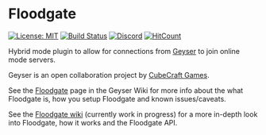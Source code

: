 # Floodgate

[![License: MIT](https://img.shields.io/badge/license-MIT-blue.svg)](LICENSE)
[![Build Status](https://ci.opencollab.dev/job/GeyserMC/job/Floodgate/job/master/badge/icon)](https://ci.opencollab.dev/job/GeyserMC/job/Floodgate/job/master/)
[![Discord](https://img.shields.io/discord/613163671870242838.svg?color=%237289da&label=discord)](http://discord.geysermc.org/)
[![HitCount](https://hits.dwyl.com/GeyserMC/Floodgate.svg)](http://hits.dwyl.com/GeyserMC/Floodgate)

Hybrid mode plugin to allow for connections from [Geyser](https://github.com/GeyserMC/Geyser) to join online mode servers.

Geyser is an open collaboration project by [CubeCraft Games](https://cubecraft.net).

See the [Floodgate](https://github.com/GeyserMC/Geyser/wiki/Floodgate) page in the Geyser Wiki for more info about the what Floodgate is, how you setup Floodgate and known issues/caveats.

See the [Floodgate wiki](https://github.com/GeyserMC/Floodgate/wiki) (currently work in progress) for a more in-depth look into Floodgate, how it works and the Floodgate API.
